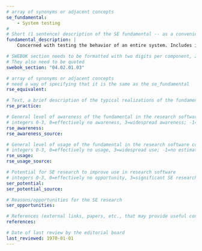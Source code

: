 ```yaml
---
# array of synonyms or adjacent concepts
se_fundamental:
    - System testing
#
# Short (1 sentence) description of the SE fundamental -- as a convenience
fundamental_description: |
    Concerned with testing the behavior of an entire system. Includes interactions through external interfaces to, e.g., other applications,  hardware devices, or the operating environment.

# SWEBOK section needs to be formatted with two digits per component, zero-filled so that they sort lexically as strings
# They also need to be quoted
swebok_section: "04.02.01.03"

# array of synonyms or adjacent concepts
# need a way of specifying that it is the same as the se_fundamental
rse_equivalent:

# Text, a brief description of the typical realizations of the fundamental, in RSE practice
rse_practice: 

# General level of awareness of the fundamental in the research software community
# integers 0-3, 0=effectively no awareness, 3=widespread awareness; -1=no estimate
rse_awareness:
rse_awareness_source: 

# General level of usage of the fundamental in the research software community
# integers 0-3, 0=effectively no usage, 3=widespread use; -1=no estimate
rse_usage: 
rse_usage_source: 

# Potential for SE research to improve use in research software
# integers 0-3, 0=effectively no opportunity, 3=significant SE research beneficial; -1=no estimate
ser_potential: 
ser_potential_source: 

# Reasons/opportunities for the SE research
ser_opportunities: 

# References (external links, papers, etc., that may provide useful connections)
references:

# Date of last review by the editorial board
last_reviewed: 1970-01-01
---
```

